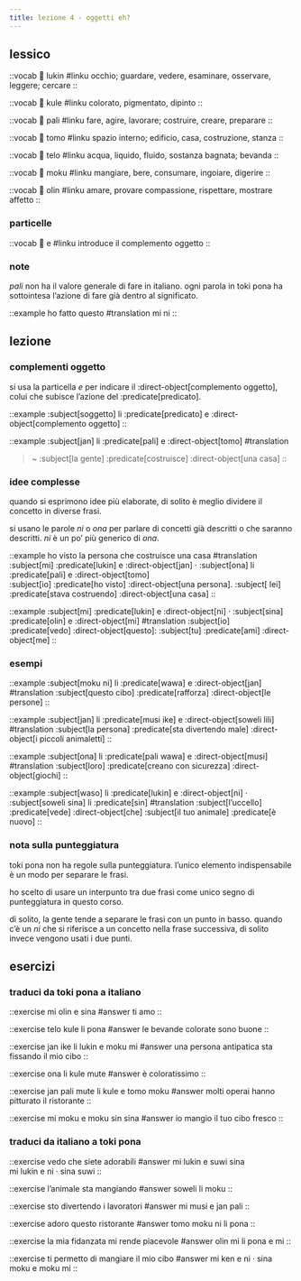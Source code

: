 ```yaml
---
title: lezione 4 - oggetti eh? 
---
```


## lessico
::vocab
󱤮 lukin
#linku
occhio; guardare, vedere, esaminare, osservare, leggere; cercare
::

::vocab
󱤞 kule
#linku
colorato, pigmentato, dipinto
::

::vocab
󱥉 pali
#linku
fare, agire, lavorare; costruire, creare, preparare
::

::vocab
󱥭 tomo
#linku
spazio interno; edificio, casa, costruzione, stanza
::

::vocab
󱥪 telo
#linku
acqua, liquido, fluido, sostanza bagnata; bevanda
::

::vocab
󱤶 moku
#linku
mangiare, bere, consumare, ingoiare, digerire
::

::vocab
󱥅 olin
#linku
amare, provare compassione, rispettare, mostrare affetto
::

### particelle
::vocab
󱤉 e
#linku
introduce il complemento oggetto
::

### note
*pali* non ha il valore generale di fare in italiano. ogni parola in toki pona ha sottointesa l’azione di fare già dentro al significato. 

::example
ho fatto questo
#translation
mi ni
::

## lezione
### complementi oggetto
si usa la particella *e* per indicare il :direct-object[complemento oggetto], colui che subisce l’azione del :predicate[predicato].

::example
:subject[soggetto] li :predicate[predicato] e :direct-object[complemento oggetto]
::

::example
:subject[jan] li :predicate[pali] e :direct-object[tomo]
#translation
> ~ :subject[la gente] :predicate[costruisce] :direct-object[una casa]
::

### idee complesse
quando si esprimono idee più elaborate, di solito è meglio dividere il concetto in diverse frasi.

si usano le parole *ni* o *ona* per parlare di concetti già descritti o che saranno descritti. *ni* è un po’ più generico di *ona*. 

::example
ho visto la persona che costruisce una casa
#translation
:subject[mi] :predicate[lukin] e :direct-object[jan] · :subject[ona] li :predicate[pali] e :direct-object[tomo] \
:subject[io] :predicate[ho visto] :direct-object[una persona]. :subject[ lei] :predicate[stava costruendo] :direct-object[una casa]
::

::example
:subject[mi] :predicate[lukin] e :direct-object[ni] · :subject[sina] :predicate[olin] e :direct-object[mi]
#translation
:subject[io] :predicate[vedo] :direct-object[questo]: :subject[tu] :predicate[ami] :direct-object[me]
::

### esempi

::example
:subject[moku ni] li :predicate[wawa] e :direct-object[jan]
#translation
:subject[questo cibo] :predicate[rafforza] :direct-object[le persone]
::

::example
:subject[jan] li :predicate[musi ike] e :direct-object[soweli lili]
#translation
:subject[la persona] :predicate[sta divertendo male] :direct-object[i piccoli animaletti]
::

::example
:subject[ona] li :predicate[pali wawa] e :direct-object[musi]
#translation
:subject[loro] :predicate[creano con sicurezza] :direct-object[giochi]
::

::example
:subject[waso] li :predicate[lukin] e :direct-object[ni] · :subject[soweli sina] li :predicate[sin]
#translation
:subject[l’uccello] :predicate[vede] :direct-object[che] :subject[il tuo animale] :predicate[è nuovo]
::

### nota sulla punteggiatura
toki pona non ha regole sulla punteggiatura. l’unico elemento indispensabile è un modo per separare le frasi.

ho scelto di usare un interpunto tra due frasi come unico segno di punteggiatura in questo corso.

di solito, la gente tende a separare le frasi con un punto in basso. quando c’è un *ni* che si riferisce a un concetto nella frase successiva, di solito invece vengono usati i due punti.


## esercizi
### traduci da toki pona a italiano
::exercise
mi olin e sina
#answer
ti amo
::

::exercise
telo kule li pona
#answer
le bevande colorate sono buone
::

::exercise
jan ike li lukin e moku mi
#answer
una persona antipatica sta fissando il mio cibo
::

::exercise
ona li kule mute
#answer
è coloratissimo
::

::exercise
jan pali mute li kule e tomo moku
#answer
molti operai hanno pitturato il ristorante
::

::exercise
mi moku e moku sin sina
#answer
io mangio il tuo cibo fresco
::

### traduci da italiano a toki pona
::exercise
vedo che siete adorabili
#answer
mi lukin e suwi sina \
mi lukin e ni · sina suwi
::

::exercise
l’animale sta mangiando
#answer
soweli li moku
::

::exercise
sto divertendo i lavoratori
#answer
mi musi e jan pali
::

::exercise
adoro questo ristorante
#answer
tomo moku ni li pona
::

::exercise
la mia fidanzata mi rende piacevole
#answer
olin mi li pona e mi
::

::exercise
ti permetto di mangiare il mio cibo
#answer
mi ken e ni · sina moku e moku mi
::
